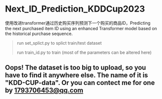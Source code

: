 # Next_ID_Prediction_KDDCup2023
使用改进transformer通过历史购买序列预测下一个购买的商品ID，Predicting the next purchased item ID using an enhanced Transformer model based on the historical purchase sequence.

> run set_splict.py to splict train/test dataset
> 
> run train_id.py to train (most of the parameters can be altered here)

## Oops! The dataset is too big to upload, so you have to find it anywhere else. The name of it is "KDD-CUP-data". Or you can contect me for one by 1793706453@qq.com
